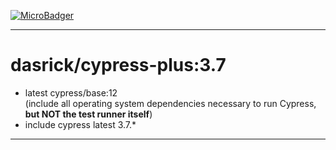 [![MicroBadger][microbadger-image]][microbadger-url]
***

# dasrick/cypress-plus:3.7

* latest cypress/base:12 <br>(include all operating system dependencies necessary to run Cypress, **but NOT the test runner itself**)
* include cypress latest 3.7.*

***

[microbadger-image]: https://images.microbadger.com/badges/image/dasrick/cypress-plus:3.7.svg
[microbadger-url]: https://microbadger.com/images/dasrick/cypress-plus:3.7
